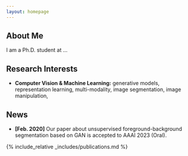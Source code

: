 ```yaml
---
layout: homepage
---
```


## About Me

I am a Ph.D. student at ...

## Research Interests

<!-- - **Computer Vision:** image recognition, image generation, video captioning
- **Machine Learning:** meta-learning, incremental learning, transfer learning -->

- **Computer Vision & Machine Learning:** generative models, representation learning, multi-modality, image segmentation, image manipulation, 

## News

- **[Feb. 2020]** Our paper about unsupervised foreground-background segmentation based on GAN is accepted to AAAI 2023 (Oral).


{% include_relative _includes/publications.md %}

<!-- {% include_relative _includes/services.md %} -->
